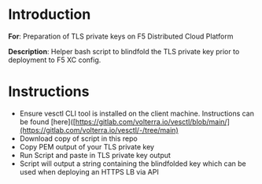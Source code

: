# **Introduction**

**For**: Preparation of TLS private keys on F5 Distributed Cloud Platform

**Description**: Helper bash script to blindfold the TLS private key prior to deployment to F5 XC config. 

# **Instructions**

* Ensure vesctl CLI tool is installed on the client machine.  Instructions can be found [here]([https://gitlab.com/volterra.io/vesctl/blob/main/](https://gitlab.com/volterra.io/vesctl/-/tree/main)
* Download copy of script in this repo
* Copy PEM output of your TLS private key
* Run Script and paste in TLS private key output
* Script will output a string containing the blindfolded key which can be used when deploying an HTTPS LB via API

